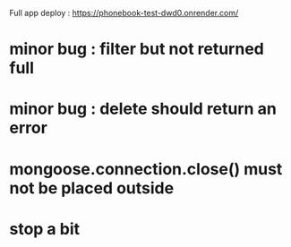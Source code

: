 Full app deploy : https://phonebook-test-dwd0.onrender.com/

# minor bug : filter but not returned full 
# minor bug : delete should return an error

# mongoose.connection.close() must not be placed outside
# stop a bit